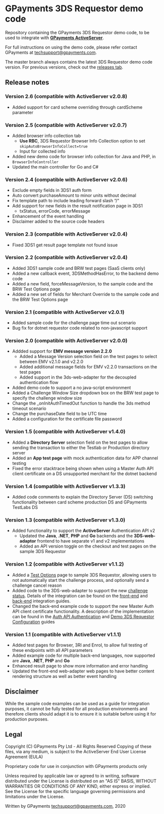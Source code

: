 # GPayments 3DS Requestor demo code

Repository containing the GPayments 3DS Requestor demo code, to be used to integrate with [**GPayments ActiveServer**](https://www.gpayments.com/solutions/3ds-server-activeserver/).

For full instructions on using the demo code, please refer contact GPayments at techsupport@gpayments.com.

The master branch always contains the latest 3DS Requestor demo code version. For previous versions, check out the [releases tab](https://github.com/gpayments/gp-3ds-requestor-demo/releases). 

## Release notes

### Version 2.6 (compatible with ActiveServer v2.0.8)
* Added support for card scheme overriding through cardScheme parameter

### Version 2.5 (compatible with ActiveServer v2.0.7)
* Added browser info collection tab
    * **Use RBC**, 3DS Requestor Browser Info Collection option to set `skipAutoBrowserInfoCollect=true`
    * Input for collected info
* Added new demo code for browser info collection for Java and PHP, in `BrowserInfoController`
* Updated the main controller for Go and C#

### Version 2.4 (compatible with ActiveServer v2.0.6)
* Exclude empty fields in 3DS1 auth form
* Auto convert purchaseAmount to minor units without decimal
* Fix template path to include leading forward slash “/“
* Add support for new fields in the result notification page in 3DS1
    * txStatus, errorCode, errorMessage
* Enhancement of the event handling
* Disclaimer added to the source code headers

### Version 2.3 (compatible with ActiveServer v2.0.4)
* Fixed 3DS1 get result page template not found issue

### Version 2.2 (compatible with ActiveServer v2.0.4)
* Added 3DS1 sample code and BRW test pages (SaaS clients only)
* Added a new callback event, 3DSMethodHasError, to the backend demo code
* Added a new field, forceMessageVersion, to the sample code and the BRW Test Options page
* Added a new set of fields for Merchant Override to the sample code and the BRW Test Options page

### Version 2.1 (compatible with ActiveServer v2.0.1)
* Added sample code for the challenge page time out scenario
* Bug fix for dotnet requestor code related to non-javascript support

### Version 2.0 (compatible with ActiveServer v2.0.0)
* Addded support for **EMV message version 2.2.0**
	* Added a Message Version selection field on the test pages to select between EMV v2.1.0 and v2.2.0
	* Added additional message fields for EMV v2.2.0 transactions on the test pages
	* Added support in the 3ds-web-adapter for the decoupled authentication flow
* Added demo code to support a no java-script environment
* Added a Challenge Window Size dropdown box on the BRW test page to specify the challenge window size
* Change the _onInitAuthTimedOut function to handle the 3ds method timeout scenario
* Change the purchaseDate field to be UTC time
* Added a configuration for the certificate file password

### Version 1.5 (compatible with ActiveServer v1.4.0)
* Added a **Directory Server** selection field on the test pages to allow sending the transaction to either the Testlab or Production directory server
* Added an **App test page** with mock authentication data for APP channel testing
* Fixed the error stacktrace being shown when using a Master Auth API client certificate on a DS unsupported merchant for the dotnet backend

### Version 1.4 (compatible with ActiveServer v1.3.3)
* Added code comments to explain the Directory Server (DS) switching functionality between card scheme production DS and GPayments TestLabs DS  

### Version 1.3 (compatible with ActiveServer v1.3.0)
* Added functionality to support the **ActiveServer** Authentication API v2
  * Updated the **Java**, **.NET**, **PHP** and **Go** backends and the **3DS-web-adaptor** frontend to have separate v1 and v2 implementations
  * Added an API version toggle on the checkout and test pages on the sample 3DS Requestor

### Version 1.2 (compatible with ActiveServer v1.1.2)
* Added a [Test Options](http://docs.activeserver.cloud/en/guides/integration/integration-guide/front_end/#continue-challenge-process) page to sample 3DS Requestor, allowing users to not automatically start the challenge process, and optionally send a challenge cancel reason
* Added code to the 3DS-web-adapter to support the new [challenge status](https://docs.activeserver.cloud/en/api/auth/#/ThreeDS%20Authentication/Update%20Challenge%20Status). Details of the integration can be found on the [front-end](http://docs.activeserver.cloud/en/guides/integration/integration-guide/front_end.md#continue-challenge-process) and [back-end](http://docs.activeserver.cloud/en/guides/integration/integration-guide/back_end.md#cancel-challenge-flow) integration guides.
* Changed the back-end example code to support the new Master Auth API client certificate functionality. A description of the implementation can be found in the [Auth API Authentication](http://docs.activeserver.cloud/en/api_document_overview.md#auth-api-authentication) and [Demo 3DS Requestor Configuration](http://docs.activeserver.cloud/en/guides/integration/integration-guide/introduction.md#demo-3ds-requestor-configuration) guides 

### Version 1.1 (compatible with ActiveServer v1.1.1)
* Added test pages for Browser, 3RI and Enrol, to allow full testing of these endpoints with all API parameters
* Added example code for multiple back-end languages, now supported are **Java**, **.NET**, **PHP** and **Go**
* Enhanced result page to show more information and error handling
* Updated the front-end web-adapter web pages to have better content rendering structure as well as better event handling

## Disclaimer

While the sample code examples can be used as a guide for integration purposes, it cannot be fully tested for all production environments and therefore clients should adapt it is to ensure it is suitable before using it for production purposes.

## Legal

Copyright (C) GPayments Pty Ltd - All Rights Reserved
Copying of these files, via any medium, is subject to the 
ActiveServer End User License Agreement (EULA)
 
Proprietary code for use in conjunction with GPayments products only

Unless required by applicable law or agreed to in writing, software
distributed under the License is distributed on an "AS IS" BASIS,
WITHOUT WARRANTIES OR CONDITIONS OF ANY KIND, either express or implied.
See the License for the specific language governing permissions and
limitations under the License.

Written by GPayments <techsupport@gpayments.com>, 2020
